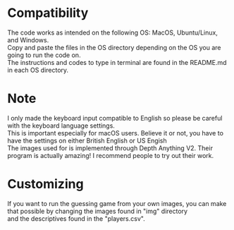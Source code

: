 # Compatibility
The code works as intended on the following OS: MacOS, Ubuntu/Linux, and Windows. <br>
Copy and paste the files in the OS directory depending on the OS you are going to run the code on. <br>
The instructions and codes to type in terminal are found in the README.md in each OS directory.

# Note
I only made the keyboard input compatible to English so please be careful with the keyboard language settings. <br>
This is important especially for macOS users. Believe it or not, you have to have the settings on either British English or US Engish <br>
The images used for is implemented through Depth Anything V2. Their program is actually amazing! I recommend people to try out their work. <br>

# Customizing
If you want to run the guessing game from your own images, you can make that possible by changing the images found in "img" directory <br>
and the descriptives found in the "players.csv". 
